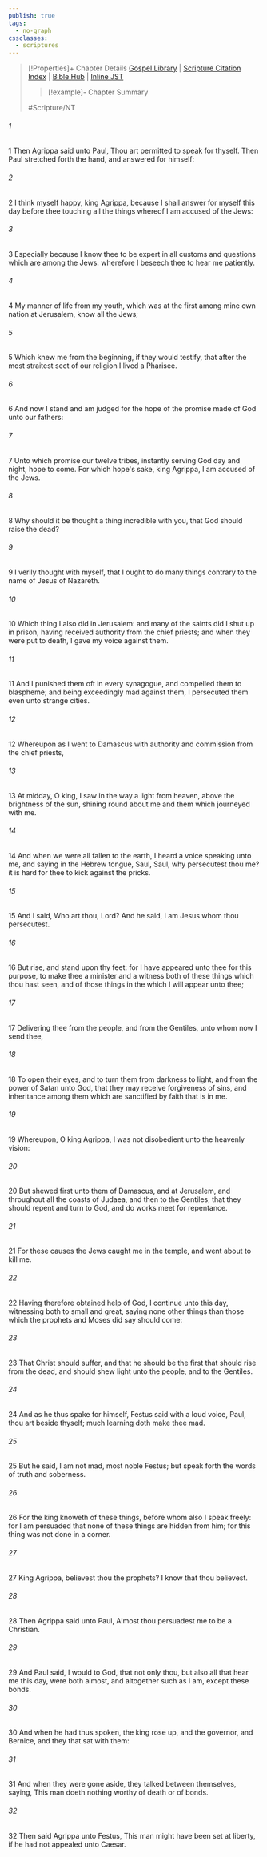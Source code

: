 ```yaml
---
publish: true
tags:
  - no-graph
cssclasses:
  - scriptures
---
```

>[!Properties]+ Chapter Details
>[Gospel Library](https://churchofjesuschrist.org/study/scriptures/nt/acts/26?lang=eng)    |    [Scripture Citation Index](https://scriptures.byu.edu/#0901a::c0901a)    |    [Bible Hub](https://biblehub.com/acts/26.htm)    |    [Inline JST](https://scripturetoolbox.com/html/ic/Acts/26.html)
>>[!example]- Chapter Summary
>> 
> 
>
>#Scripture/NT
###### 1
1 Then Agrippa said unto Paul, Thou art permitted to speak for thyself. Then Paul stretched forth the hand, and answered for himself:
###### 2
2 I think myself happy, king Agrippa, because I shall answer for myself this day before thee touching all the things whereof I am accused of the Jews:
###### 3
3 Especially because I know thee to be expert in all customs and questions which are among the Jews: wherefore I beseech thee to hear me patiently.
###### 4
4 My manner of life from my youth, which was at the first among mine own nation at Jerusalem, know all the Jews;
###### 5
5 Which knew me from the beginning, if they would testify, that after the most straitest sect of our religion I lived a Pharisee.
###### 6
6 And now I stand and am judged for the hope of the promise made of God unto our fathers:
###### 7
7 Unto which promise our twelve tribes, instantly serving God day and night, hope to come. For which hope's sake, king Agrippa, I am accused of the Jews.
###### 8
8 Why should it be thought a thing incredible with you, that God should raise the dead?
###### 9
9 I verily thought with myself, that I ought to do many things contrary to the name of Jesus of Nazareth.
###### 10
10 Which thing I also did in Jerusalem: and many of the saints did I shut up in prison, having received authority from the chief priests; and when they were put to death, I gave my voice against them.
###### 11
11 And I punished them oft in every synagogue, and compelled them to blaspheme; and being exceedingly mad against them, I persecuted them even unto strange cities.
###### 12
12 Whereupon as I went to Damascus with authority and commission from the chief priests,
###### 13
13 At midday, O king, I saw in the way a light from heaven, above the brightness of the sun, shining round about me and them which journeyed with me.
###### 14
14 And when we were all fallen to the earth, I heard a voice speaking unto me, and saying in the Hebrew tongue, Saul, Saul, why persecutest thou me? it is hard for thee to kick against the pricks.
###### 15
15 And I said, Who art thou, Lord? And he said, I am Jesus whom thou persecutest.
###### 16
16 But rise, and stand upon thy feet: for I have appeared unto thee for this purpose, to make thee a minister and a witness both of these things which thou hast seen, and of those things in the which I will appear unto thee;
###### 17
17 Delivering thee from the people, and from the Gentiles, unto whom now I send thee,
###### 18
18 To open their eyes, and to turn them from darkness to light, and from the power of Satan unto God, that they may receive forgiveness of sins, and inheritance among them which are sanctified by faith that is in me.
###### 19
19 Whereupon, O king Agrippa, I was not disobedient unto the heavenly vision:
###### 20
20 But shewed first unto them of Damascus, and at Jerusalem, and throughout all the coasts of Judaea, and then to the Gentiles, that they should repent and turn to God, and do works meet for repentance.
###### 21
21 For these causes the Jews caught me in the temple, and went about to kill me.
###### 22
22 Having therefore obtained help of God, I continue unto this day, witnessing both to small and great, saying none other things than those which the prophets and Moses did say should come:
###### 23
23 That Christ should suffer, and that he should be the first that should rise from the dead, and should shew light unto the people, and to the Gentiles.
###### 24
24 And as he thus spake for himself, Festus said with a loud voice, Paul, thou art beside thyself; much learning doth make thee mad.
###### 25
25 But he said, I am not mad, most noble Festus; but speak forth the words of truth and soberness.
###### 26
26 For the king knoweth of these things, before whom also I speak freely: for I am persuaded that none of these things are hidden from him; for this thing was not done in a corner.
###### 27
27 King Agrippa, believest thou the prophets? I know that thou believest.
###### 28
28 Then Agrippa said unto Paul, Almost thou persuadest me to be a Christian.
###### 29
29 And Paul said, I would to God, that not only thou, but also all that hear me this day, were both almost, and altogether such as I am, except these bonds.
###### 30
30 And when he had thus spoken, the king rose up, and the governor, and Bernice, and they that sat with them:
###### 31
31 And when they were gone aside, they talked between themselves, saying, This man doeth nothing worthy of death or of bonds.
###### 32
32 Then said Agrippa unto Festus, This man might have been set at liberty, if he had not appealed unto Caesar.
